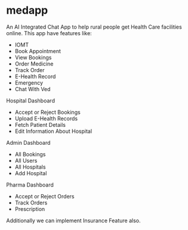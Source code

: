 # medapp


An AI Integrated Chat App to help rural people get Health Care facilities online. This app have features like:
- IOMT
- Book Appointment
- View Bookings
- Order Medicine
- Track Order
- E-Health Record
- Emergency
- Chat With Ved

Hospital Dashboard
- Accept or Reject Bookings
- Upload E-Health Records
- Fetch Patient Details
- Edit Information About Hospital

Admin Dashboard
- All Bookings
- All Users
- All Hospitals
- Add Hospital

Pharma Dashboard
- Accept or Reject Orders
- Track Orders
- Prescription

Additionally we can implement Insurance Feature also.

